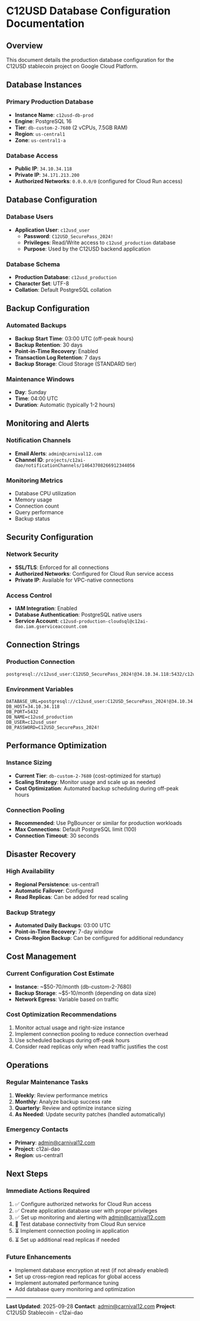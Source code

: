 # C12USD Database Configuration Documentation

## Overview
This document details the production database configuration for the C12USD stablecoin project on Google Cloud Platform.

## Database Instances

### Primary Production Database
- **Instance Name**: `c12usd-db-prod`
- **Engine**: PostgreSQL 16
- **Tier**: `db-custom-2-7680` (2 vCPUs, 7.5GB RAM)
- **Region**: `us-central1`
- **Zone**: `us-central1-a`

### Database Access
- **Public IP**: `34.10.34.118`
- **Private IP**: `34.171.213.200`
- **Authorized Networks**: `0.0.0.0/0` (configured for Cloud Run access)

## Database Configuration

### Database Users
- **Application User**: `c12usd_user`
  - **Password**: `C12USD_SecurePass_2024!`
  - **Privileges**: Read/Write access to `c12usd_production` database
  - **Purpose**: Used by the C12USD backend application

### Database Schema
- **Production Database**: `c12usd_production`
- **Character Set**: UTF-8
- **Collation**: Default PostgreSQL collation

## Backup Configuration

### Automated Backups
- **Backup Start Time**: 03:00 UTC (off-peak hours)
- **Backup Retention**: 30 days
- **Point-in-Time Recovery**: Enabled
- **Transaction Log Retention**: 7 days
- **Backup Storage**: Cloud Storage (STANDARD tier)

### Maintenance Windows
- **Day**: Sunday
- **Time**: 04:00 UTC
- **Duration**: Automatic (typically 1-2 hours)

## Monitoring and Alerts

### Notification Channels
- **Email Alerts**: `admin@carnival12.com`
- **Channel ID**: `projects/c12ai-dao/notificationChannels/14643708266912344056`

### Monitoring Metrics
- Database CPU utilization
- Memory usage
- Connection count
- Query performance
- Backup status

## Security Configuration

### Network Security
- **SSL/TLS**: Enforced for all connections
- **Authorized Networks**: Configured for Cloud Run service access
- **Private IP**: Available for VPC-native connections

### Access Control
- **IAM Integration**: Enabled
- **Database Authentication**: PostgreSQL native users
- **Service Account**: `c12usd-production-cloudsql@c12ai-dao.iam.gserviceaccount.com`

## Connection Strings

### Production Connection
```
postgresql://c12usd_user:C12USD_SecurePass_2024!@34.10.34.118:5432/c12usd_production
```

### Environment Variables
```
DATABASE_URL=postgresql://c12usd_user:C12USD_SecurePass_2024!@34.10.34.118:5432/c12usd_production
DB_HOST=34.10.34.118
DB_PORT=5432
DB_NAME=c12usd_production
DB_USER=c12usd_user
DB_PASSWORD=C12USD_SecurePass_2024!
```

## Performance Optimization

### Instance Sizing
- **Current Tier**: `db-custom-2-7680` (cost-optimized for startup)
- **Scaling Strategy**: Monitor usage and scale up as needed
- **Cost Optimization**: Automated backup scheduling during off-peak hours

### Connection Pooling
- **Recommended**: Use PgBouncer or similar for production workloads
- **Max Connections**: Default PostgreSQL limit (100)
- **Connection Timeout**: 30 seconds

## Disaster Recovery

### High Availability
- **Regional Persistence**: us-central1
- **Automatic Failover**: Configured
- **Read Replicas**: Can be added for read scaling

### Backup Strategy
- **Automated Daily Backups**: 03:00 UTC
- **Point-in-Time Recovery**: 7-day window
- **Cross-Region Backup**: Can be configured for additional redundancy

## Cost Management

### Current Configuration Cost Estimate
- **Instance**: ~$50-70/month (db-custom-2-7680)
- **Backup Storage**: ~$5-10/month (depending on data size)
- **Network Egress**: Variable based on traffic

### Cost Optimization Recommendations
1. Monitor actual usage and right-size instance
2. Implement connection pooling to reduce connection overhead
3. Use scheduled backups during off-peak hours
4. Consider read replicas only when read traffic justifies the cost

## Operations

### Regular Maintenance Tasks
1. **Weekly**: Review performance metrics
2. **Monthly**: Analyze backup success rate
3. **Quarterly**: Review and optimize instance sizing
4. **As Needed**: Update security patches (handled automatically)

### Emergency Contacts
- **Primary**: admin@carnival12.com
- **Project**: c12ai-dao
- **Region**: us-central1

## Next Steps

### Immediate Actions Required
1. ✅ Configure authorized networks for Cloud Run access
2. ✅ Create application database user with proper privileges
3. ✅ Set up monitoring and alerting with admin@carnival12.com
4. 🔄 Test database connectivity from Cloud Run service
5. ⏳ Implement connection pooling in application
6. ⏳ Set up additional read replicas if needed

### Future Enhancements
- Implement database encryption at rest (if not already enabled)
- Set up cross-region read replicas for global access
- Implement automated performance tuning
- Add database query monitoring and optimization

---
**Last Updated**: 2025-09-28
**Contact**: admin@carnival12.com
**Project**: C12USD Stablecoin - c12ai-dao